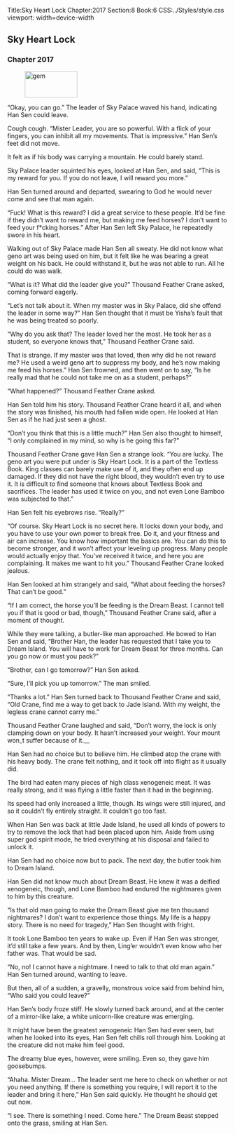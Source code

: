 Title:Sky Heart Lock 
Chapter:2017 
Section:8 
Book:6 
CSS:../Styles/style.css 
viewport: width=device-width
  
## Sky Heart Lock
### Chapter 2017
  
<figure>
	<img src="../Images/gem.gif" alt="gem" id="gem" width="120" height="60" />
</figure>
  

  
“Okay, you can go.” The leader of Sky Palace waved his hand, indicating Han Sen could leave.

Cough cough. “Mister Leader, you are so powerful. With a flick of your fingers, you can inhibit all my movements. That is impressive.” Han Sen’s feet did not move.

It felt as if his body was carrying a mountain. He could barely stand.

Sky Palace leader squinted his eyes, looked at Han Sen, and said, “This is my reward for you. If you do not leave, I will reward you more.”

Han Sen turned around and departed, swearing to God he would never come and see that man again.

“Fuck! What is this reward? I did a great service to these people. It’d be fine if they didn’t want to reward me, but making me feed horses? I don’t want to feed your f*cking horses.” After Han Sen left Sky Palace, he repeatedly swore in his heart.

Walking out of Sky Palace made Han Sen all sweaty. He did not know what geno art was being used on him, but it felt like he was bearing a great weight on his back. He could withstand it, but he was not able to run. All he could do was walk.

“What is it? What did the leader give you?” Thousand Feather Crane asked, coming forward eagerly.

“Let’s not talk about it. When my master was in Sky Palace, did she offend the leader in some way?” Han Sen thought that it must be Yisha’s fault that he was being treated so poorly.

“Why do you ask that? The leader loved her the most. He took her as a student, so everyone knows that,” Thousand Feather Crane said.

That is strange. If my master was that loved, then why did he not reward me? He used a weird geno art to suppress my body, and he’s now making me feed his horses.” Han Sen frowned, and then went on to say, “Is he really mad that he could not take me on as a student, perhaps?”

“What happened?” Thousand Feather Crane asked.

Han Sen told him his story. Thousand Feather Crane heard it all, and when the story was finished, his mouth had fallen wide open. He looked at Han Sen as if he had just seen a ghost.

“Don’t you think that this is a little much?” Han Sen also thought to himself, “I only complained in my mind, so why is he going this far?”

Thousand Feather Crane gave Han Sen a strange look. “You are lucky. The geno art you were put under is Sky Heart Lock. It is a part of the Textless Book. King classes can barely make use of it, and they often end up damaged. If they did not have the right blood, they wouldn’t even try to use it. It is difficult to find someone that knows about Textless Book and sacrifices. The leader has used it twice on you, and not even Lone Bamboo was subjected to that.”

Han Sen felt his eyebrows rise. “Really?”

“Of course. Sky Heart Lock is no secret here. It locks down your body, and you have to use your own power to break free. Do it, and your fitness and air can increase. You know how important the basics are. You can do this to become stronger, and it won’t affect your leveling up progress. Many people would actually enjoy that. You’ve received it twice, and here you are complaining. It makes me want to hit you.” Thousand Feather Crane looked jealous.

Han Sen looked at him strangely and said, “What about feeding the horses? That can’t be good.”

“If I am correct, the horse you’ll be feeding is the Dream Beast. I cannot tell you if that is good or bad, though,” Thousand Feather Crane said, after a moment of thought.

While they were talking, a butler-like man approached. He bowed to Han Sen and said, “Brother Han, the leader has requested that I take you to Dream Island. You will have to work for Dream Beast for three months. Can you go now or must you pack?”

“Brother, can I go tomorrow?” Han Sen asked.

“Sure, I’ll pick you up tomorrow.” The man smiled.

“Thanks a lot.” Han Sen turned back to Thousand Feather Crane and said, “Old Crane, find me a way to get back to Jade Island. With my weight, the legless crane cannot carry me.”

Thousand Feather Crane laughed and said, “Don’t worry, the lock is only clamping down on your body. It hasn’t increased your weight. Your mount won_t suffer because of it.__

Han Sen had no choice but to believe him. He climbed atop the crane with his heavy body. The crane felt nothing, and it took off into flight as it usually did.

The bird had eaten many pieces of high class xenogeneic meat. It was really strong, and it was flying a little faster than it had in the beginning.

Its speed had only increased a little, though. Its wings were still injured, and so it couldn’t fly entirely straight. It couldn’t go too fast.

When Han Sen was back at little Jade Island, he used all kinds of powers to try to remove the lock that had been placed upon him. Aside from using super god spirit mode, he tried everything at his disposal and failed to unlock it.

Han Sen had no choice now but to pack. The next day, the butler took him to Dream Island.

Han Sen did not know much about Dream Beast. He knew it was a deified xenogeneic, though, and Lone Bamboo had endured the nightmares given to him by this creature.

“Is that old man going to make the Dream Beast give me ten thousand nightmares? I don’t want to experience those things. My life is a happy story. There is no need for tragedy,” Han Sen thought with fright.

It took Lone Bamboo ten years to wake up. Even if Han Sen was stronger, it’d still take a few years. And by then, Ling’er wouldn’t even know who her father was. That would be sad.

“No, no! I cannot have a nightmare. I need to talk to that old man again.” Han Sen turned around, wanting to leave.

But then, all of a sudden, a gravelly, monstrous voice said from behind him, “Who said you could leave?”

Han Sen’s body froze stiff. He slowly turned back around, and at the center of a mirror-like lake, a white unicorn-like creature was emerging.

It might have been the greatest xenogeneic Han Sen had ever seen, but when he looked into its eyes, Han Sen felt chills roll through him. Looking at the creature did not make him feel good.

The dreamy blue eyes, however, were smiling. Even so, they gave him goosebumps.

“Ahaha. Mister Dream… The leader sent me here to check on whether or not you need anything. If there is something you require, I will report it to the leader and bring it here,” Han Sen said quickly. He thought he should get out now.

“I see. There is something I need. Come here.” The Dream Beast stepped onto the grass, smiling at Han Sen.